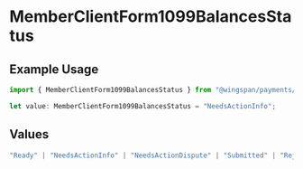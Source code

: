 # MemberClientForm1099BalancesStatus

## Example Usage

```typescript
import { MemberClientForm1099BalancesStatus } from "@wingspan/payments/sdk/models/shared";

let value: MemberClientForm1099BalancesStatus = "NeedsActionInfo";
```

## Values

```typescript
"Ready" | "NeedsActionInfo" | "NeedsActionDispute" | "Submitted" | "Rejected" | "Accepted" | "Excluded"
```